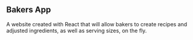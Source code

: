 ## Bakers App

A website created with React that will allow bakers to create recipes and adjusted
ingredients, as well as serving sizes, on the fly. 
